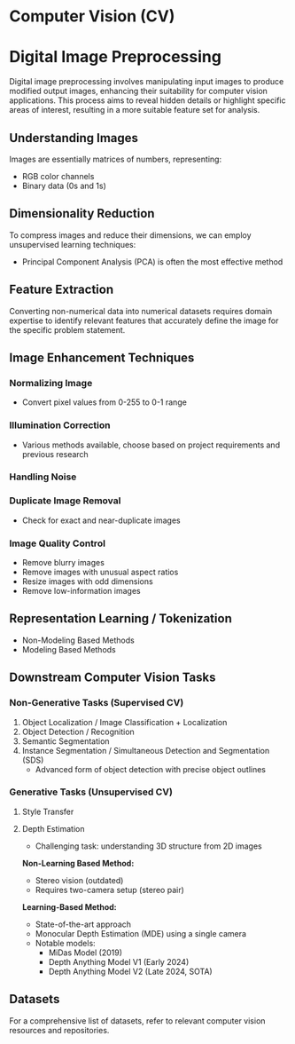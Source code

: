 # Computer Vision (CV)

# Digital Image Preprocessing

Digital image preprocessing involves manipulating input images to produce modified output images, enhancing their suitability for computer vision applications. This process aims to reveal hidden details or highlight specific areas of interest, resulting in a more suitable feature set for analysis.

## Understanding Images

Images are essentially matrices of numbers, representing:
- RGB color channels
- Binary data (0s and 1s)

## Dimensionality Reduction

To compress images and reduce their dimensions, we can employ unsupervised learning techniques:
- Principal Component Analysis (PCA) is often the most effective method

## Feature Extraction

Converting non-numerical data into numerical datasets requires domain expertise to identify relevant features that accurately define the image for the specific problem statement.

## Image Enhancement Techniques

### Normalizing Image
- Convert pixel values from 0-255 to 0-1 range

### Illumination Correction
- Various methods available, choose based on project requirements and previous research

### Handling Noise

### Duplicate Image Removal
- Check for exact and near-duplicate images

### Image Quality Control
- Remove blurry images
- Remove images with unusual aspect ratios
- Resize images with odd dimensions
- Remove low-information images

## Representation Learning / Tokenization

- Non-Modeling Based Methods
- Modeling Based Methods










## Downstream Computer Vision Tasks

### Non-Generative Tasks (Supervised CV)

1. Object Localization / Image Classification + Localization
2. Object Detection / Recognition
3. Semantic Segmentation
4. Instance Segmentation / Simultaneous Detection and Segmentation (SDS)
   - Advanced form of object detection with precise object outlines

### Generative Tasks (Unsupervised CV)

1. Style Transfer

2. Depth Estimation
   - Challenging task: understanding 3D structure from 2D images
   
   **Non-Learning Based Method:**
   - Stereo vision (outdated)
   - Requires two-camera setup (stereo pair)
   
   **Learning-Based Method:**
   - State-of-the-art approach
   - Monocular Depth Estimation (MDE) using a single camera
   - Notable models:
     - MiDas Model (2019)
     - Depth Anything Model V1 (Early 2024)
     - Depth Anything Model V2 (Late 2024, SOTA)








## Datasets

For a comprehensive list of datasets, refer to relevant computer vision resources and repositories.
